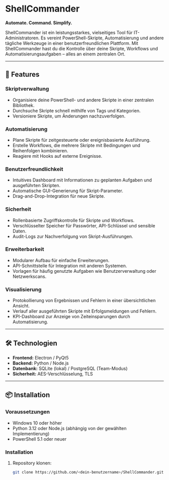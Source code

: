 # ShellCommander

**Automate. Command. Simplify.**

ShellCommander ist ein leistungsstarkes, vielseitiges Tool für IT-Administratoren. Es vereint PowerShell-Skripte, Automatisierung und andere tägliche Werkzeuge in einer benutzerfreundlichen Plattform. Mit ShellCommander hast du die Kontrolle über deine Skripte, Workflows und Automatisierungsaufgaben – alles an einem zentralen Ort.

---

## 🚀 **Features**

### Skriptverwaltung
- Organisiere deine PowerShell- und andere Skripte in einer zentralen Bibliothek.
- Durchsuche Skripte schnell mithilfe von Tags und Kategorien.
- Versioniere Skripte, um Änderungen nachzuverfolgen.

### Automatisierung
- Plane Skripte für zeitgesteuerte oder ereignisbasierte Ausführung.
- Erstelle Workflows, die mehrere Skripte mit Bedingungen und Reihenfolgen kombinieren.
- Reagiere mit Hooks auf externe Ereignisse.

### Benutzerfreundlichkeit
- Intuitives Dashboard mit Informationen zu geplanten Aufgaben und ausgeführten Skripten.
- Automatische GUI-Generierung für Skript-Parameter.
- Drag-and-Drop-Integration für neue Skripte.

### Sicherheit
- Rollenbasierte Zugriffskontrolle für Skripte und Workflows.
- Verschlüsselter Speicher für Passwörter, API-Schlüssel und sensible Daten.
- Audit-Logs zur Nachverfolgung von Skript-Ausführungen.

### Erweiterbarkeit
- Modularer Aufbau für einfache Erweiterungen.
- API-Schnittstelle für Integration mit anderen Systemen.
- Vorlagen für häufig genutzte Aufgaben wie Benutzerverwaltung oder Netzwerkscans.

### Visualisierung
- Protokollierung von Ergebnissen und Fehlern in einer übersichtlichen Ansicht.
- Verlauf aller ausgeführten Skripte mit Erfolgsmeldungen und Fehlern.
- KPI-Dashboard zur Anzeige von Zeiteinsparungen durch Automatisierung.

---

## 🛠 **Technologien**
- **Frontend:** Electron / PyQt5
- **Backend:** Python / Node.js
- **Datenbank:** SQLite (lokal) / PostgreSQL (Team-Modus)
- **Sicherheit:** AES-Verschlüsselung, TLS

---

## 📦 **Installation**

### Voraussetzungen
- Windows 10 oder höher
- Python 3.12 oder Node.js (abhängig von der gewählten Implementierung)
- PowerShell 5.1 oder neuer

### Installation
1. Repository klonen:
   ```bash
   git clone https://github.com/<dein-benutzername>/ShellCommander.git
